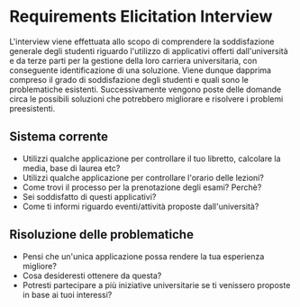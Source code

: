 # Requirements Elicitation Interview

L'interview viene effettuata allo scopo di comprendere la soddisfazione generale degli studenti riguardo l'utilizzo di applicativi offerti dall'università e da terze parti per la gestione della loro carriera universitaria, con conseguente identificazione di una soluzione.
Viene dunque dapprima compreso il grado di soddisfazione degli studenti e quali sono le problematiche esistenti.
Successivamente vengono poste delle domande circa le possibili soluzioni che potrebbero migliorare e risolvere i problemi preesistenti.

## Sistema corrente

- Utilizzi qualche applicazione per controllare il tuo libretto, calcolare la media, base di laurea etc?
- Utilizzi qualche applicazione per controllare l'orario delle lezioni?
- Come trovi il processo per la prenotazione degli esami? Perchè?
- Sei soddisfatto di questi applicativi?
- Come ti informi riguardo eventi/attività proposte dall'università?

## Risoluzione delle problematiche

- Pensi che un'unica applicazione possa rendere la tua esperienza migliore?
- Cosa desideresti ottenere da questa?
- Potresti partecipare a più iniziative universitarie se ti venissero proposte in base ai tuoi interessi?
